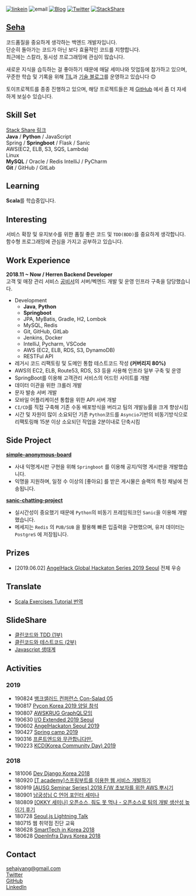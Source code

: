 [![linkein](https://img.shields.io/badge/LinkedIn-남윤지-blue.svg?style=flat)](https://www.linkedin.com/in/%EC%9C%A4%EC%A7%80-%EB%82%A8-09b834165/)
![email](https://img.shields.io/badge/Email-sehajyang@gmail.com-red.svg)
[![Blog](https://img.shields.io/badge/Blog-sehajyang.github.io-yellowgreen.svg?style=flat)](https://sehajyang.github.io/) 
[![Twitter](https://img.shields.io/badge/Twitter-@sehajyang-skyblue.svg?style=flat)](https://twitter.com/sehajyang) 
[![StackShare](https://img.shields.io/badge/Tech-StackShare-lightgray.svg?style=flat)](https://stackshare.io/sehajyang/my-stack)

## [Seha](https://about.me/sehajyang)

코드품질을 중요하게 생각하는 백엔드 개발자입니다.    
단순히 돌아가는 코드가 아닌 보다 효율적인 코드를 지향합니다.  
최근에는 스칼라, 동시성 프로그래밍에 관심이 많습니다.  

새로운 지식을 습득하는 걸 좋아하기 때문에 매달 세미나와 밋업등에 참가하고 있으며,   
꾸준한 학습 및 기록을 위해 [TIL](https://github.com/sehajyang/TIL)과 [기술 블로그](https://sehajyang.github.io/)를 운영하고 있습니다 😊 

토이프로젝트를 종종 진행하고 있으며, 해당 프로젝트들은 제 [GitHub](https://github.com/sehajyang) 에서 좀 더 자세하게 보실수 있습니다. 

## Skill Set
[Stack Share 링크](https://stackshare.io/sehajyang/my-stack)   
**Java** / **Python** / JavaScript     
Spring / **Springboot** / Flask / Sanic  
AWS(EC2, ELB, S3, SQS, Lambda)   
Linux     
**MySQL** / Oracle / Redis
IntelliJ / PyCharm  
**Git** / GitHub / GitLab 

## Learning
**Scala**를 학습중입니다.

## Interesting
서비스 확장 및 유지보수를 위한 품질 좋은 코드 및 `TDD(BDD)`를 중요하게 생각합니다.  
함수형 프로그래밍에 관심을 가지고 공부하고 있습니다.

## Work Experience
**2018.11 ~ Now / Herren Backend Developer**  
고객 및 매장 관리 서비스 [공비서](http://www.gongbiz.kr/)의 서버/벡엔드 개발 및 운영 인프라 구축을 담당했습니다.   
* Development
  * **Java**, **Python**
  * **Springboot**
  * JPA, MyBatis, Gradle, H2, Lombok
  * MySQL, Redis
  * Git, GitHub, GitLab
  * Jenkins, Docker
  * IntelliJ, Pycharm, VSCode 
  * AWS (EC2, ELB, RDS, S3, DynamoDB)
  * RESTFul API
* 레거시 코드 리팩토링 및 도메인 통합 테스트코드 작성 **(커버리지 80%)**
* AWS의 EC2, ELB, Route53, RDS, S3 등을 사용해 인프라 일부 구축 및 운영
* SpringBoot를 이용해 고객관리 서비스의 어드민 사이트를 개발
* 데이터 이관을 위한 크롤러 개발
* 문자 발송 서버 개발
* 모바일 어플리케이션 통합을 위한 API 서버 개발
* `CI/CD`를 직접 구축해 기존 수동 배포방식을 버리고 팀의 개발능률을 크게 향상시킴
* 시간 및 자원이 많이 소요되던 기존 `Python`코드를 `Asyncio`기반의 비동기방식으로 리팩토링해 15분 이상 소요되던 작업을 2분이내로 단축시킴

## Side Project
[**simple-anonymous-board**](https://github.com/sehajyang/simple-anonymous-board)
* 사내 익명게시판 구현을 위해 `Springboot` 를 이용해 공지/익명 게시판을 개발했습니다.
* 익명을 지원하며, 일정 수 이상의 [좋아요] 를 받은 게시물은 슬랙의 특정 채널에 전송됩니다.

[**sanic-chatting-project**](https://github.com/sehajyang/sanic-chatting-project)
* 실시간성이 중요했기 때문에 `Python`의 비동기 프레임워크인 `Sanic`을 이용해 개발했습니다.
* 메세지는 `Redis` 의 `PUB/SUB` 을 활용해 빠른 입출력을 구현했으며, 유저 데이터는 `PostgreS` 에 저장됩니다.  

## Prizes
* [2019.06.02] [AngelHack Global Hackaton Series 2019 Seoul](https://www.hackathon.io/connectus3) 전체 우승 

## Translate
* [Scala Exercises Tutorial 번역](https://github.com/sehajyang/TIL/tree/master/Scala/Scala-Exercises)

## SlideShare
* [클린코드와 TDD (1부)](https://www.slideshare.net/herrenstudy/tdd-142039199)
* [클린코드와 테스트코드 (2부)](https://www.slideshare.net/herrenstudy/ss-152309289)
* [Javascript 생태계](https://www.slideshare.net/herrenstudy/javascript-130085326)

## Activities
### 2019
* 190824 [뱅크샐러드 컨퍼런스 Con-Salad 05](https://festa.io/events/413)
* 190817 [Pycon Korea 2019 양일 참석](https://www.pycon.kr/)
* 190807 [AWSKRUG GraphQL모임](https://www.meetup.com/ko-KR/awskrug/events/263382980/)
* 190630 [I/O Extended 2019 Seoul](https://festa.io/events/299)
* 190602 [AngelHackaton Seoul 2019](https://event-us.kr/angelhackseoul/event/7465)
* 190427 [Spring camp 2019](https://www.springcamp.io/2019)
* 190316 [프론트엔드와 무관합니다만,](https://festa.io/events/212)
* 190223 [KCD(Korea Community Day) 2019](https://kcd2019.festa.io/)

### 2018
* 181006 [Dev Django Korea 2018](https://festa.io/events/86)
* 180920 [[T academy]스프링부트를 이용한 웹 서비스 개발하기](https://tacademy.skplanet.com/front/tacademy/courseinfo/campus.action)
* 180919 [[AUSG Seminar Series] 2018 F/W 초보자를 위한 AWS 뿌시기](https://www.meetup.com/ko-KR/awskrug/events/254611413/)
* 180901 [남궁성님 C 언어 포인터 세미나](https://m.cafe.naver.com/ArticleRead.nhn?clubid=10286641&articleid=154893&page=1&boardtype=L&menuid=208)
* 180809 [[OKKY 세미나] 오픈소스, 줘도 못 먹나 - 오픈소스로 팀의 개발 생산성 높이기 후기](https://sehajyang.github.io/2018/08/09/okky-opensource-seminar.html)
* 180728 [Seoul.js Lightning Talk](https://seoul.js.org/meetups/2018.07.27.html)
* 180715 웹 취약점 진단 교육
* 180628 [SmartTech in Korea 2018](http://www.smarttechshow.co.kr/)
* 180628 [OpenInfra Days Korea 2018](https://www.openinfradays.kr/)

## Contact
[sehajyang@gmail.com](mailto:sehajyang@gmail.com)  
[Twitter](https://twitter.com/sehajyang)   
[GitHub](https://github.com/sehajyang)   
[LinkedIn](https://www.linkedin.com/in/%EC%9C%A4%EC%A7%80-%EB%82%A8-09b834165/)

